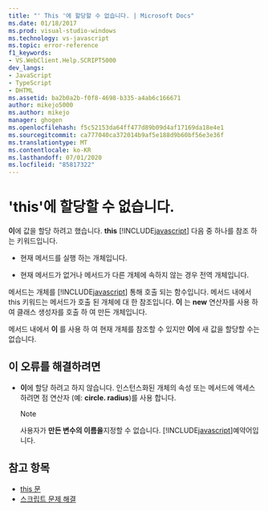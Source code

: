 ```yaml
---
title: "' This '에 할당할 수 없습니다. | Microsoft Docs"
ms.date: 01/18/2017
ms.prod: visual-studio-windows
ms.technology: vs-javascript
ms.topic: error-reference
f1_keywords:
- VS.WebClient.Help.SCRIPT5000
dev_langs:
- JavaScript
- TypeScript
- DHTML
ms.assetid: ba2b0a2b-f0f8-4698-b335-a4ab6c166671
author: mikejo5000
ms.author: mikejo
manager: ghogen
ms.openlocfilehash: f5c52153da64ff477d89b09d4af17169da18e4e1
ms.sourcegitcommit: ca777040ca372014b9af5e188d9b60bf56e3e36f
ms.translationtype: MT
ms.contentlocale: ko-KR
ms.lasthandoff: 07/01/2020
ms.locfileid: "85817322"
---
```

# <a name="cannot-assign-to-this"></a>'this'에 할당할 수 없습니다.
**이**에 값을 할당 하려고 했습니다. **this** [!INCLUDE[javascript](../../javascript/includes/javascript-md.md)] 다음 중 하나를 참조 하는 키워드입니다.

- 현재 메서드를 실행 하는 개체입니다.

- 현재 메서드가 없거나 메서드가 다른 개체에 속하지 않는 경우 전역 개체입니다.

메서드는 개체를 [!INCLUDE[javascript](../../javascript/includes/javascript-md.md)] 통해 호출 되는 함수입니다. 메서드 내에서 this 키워드는 메서드가 호출 된 개체에 대 한 참조입니다. **이** 는 **new** 연산자를 사용 하 여 클래스 생성자를 호출 하 여 만든 개체입니다.

메서드 내에서 **이** 를 사용 하 여 현재 개체를 참조할 수 있지만 **이**에 새 값을 할당할 수는 없습니다.

## <a name="to-correct-this-error"></a>이 오류를 해결하려면

- **이**에 할당 하려고 하지 않습니다. 인스턴스화된 개체의 속성 또는 메서드에 액세스 하려면 점 연산자 (예: **circle. radius**)를 사용 합니다.

  > [!NOTE]
  > 사용자가 **만든 변수의 이름을**지정할 수 없습니다. [!INCLUDE[javascript](../../javascript/includes/javascript-md.md)]예약어입니다.

## <a name="see-also"></a>참고 항목

- [this 문](../../javascript/reference/this-statement-javascript.md)
- [스크립트 문제 해결](../../javascript/advanced/troubleshooting-your-scripts-javascript.md)